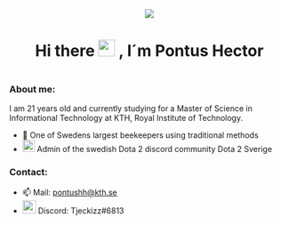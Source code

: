 <div id="header" align="center">
  <img src="https://media.giphy.com/media/JzW55Eagj2fxC/giphy.gif"\>
 </div>
 
 <h1 align="center">
 Hi there 
 <img src="https://media.giphy.com/media/hvRJCLFzcasrR4ia7z/giphy.gif" width="30px"/>
 , I´m Pontus Hector
 </h1>
 
 <div id="badges">
 <img src="https://komarev.com/ghpvc/?username=Tjeckizz&style=plain&color=000000" alt=""/>
 </div>
 
### About me:
 
I am 21 years old and currently studying for a Master of Science in Informational Technology at KTH, Royal Institute of Technology.

* 🐝 One of Swedens largest beekeepers using traditional methods
* <img src="https://media.giphy.com/media/8BlByFsU4FZJ41AJpd/giphy.gif" width="22px"/> Admin of the swedish Dota 2 discord community Dota 2 Sverige 

### Contact:

* 📫 Mail: pontushh@kth.se
*  <img src="https://cloud.githubusercontent.com/assets/6291467/26705903/96c2d66e-477c-11e7-9f4e-f3c0efe96c9a.png" width="24px"/> Discord: Tjeckizz#6813
 
 
